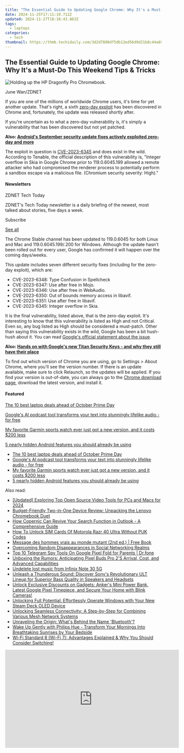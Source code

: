 ```yaml
---
title: "The Essential Guide to Updating Google Chrome: Why It's a Must-Do This Weekend Tips & Tricks"
date: 2024-11-25T17:11:19.712Z
updated: 2024-11-27T18:18:43.863Z
tags:
  - laptops
categories:
  - tech
thumbnail: https://thmb.techidaily.com/3d2d7880df5db12ed56d9d21b8c44a69dd2fd9e87e98be5353e65c069e24fae8.jpg
---
```


## The Essential Guide to Updating Google Chrome: Why It's a Must-Do This Weekend  Tips & Tricks

![Holding up the HP Dragonfly Pro Chromebook.](https://www.zdnet.com/a/img/resize/85262fc0ac1d1e7221be6e090b5542ae80d4067f/2023/03/15/aab7e0d4-e274-4e0e-8252-d6469c633d90/holding-up-the-hp-dragonfly-pro-chromebook.jpg?auto=webp&width=1280)

June Wan/ZDNET

If you are one of the millions of worldwide Chrome users, it's time for yet another update. That's right, a sixth [zero-day exploit](https://www.zdnet.com/article/hackers-are-getting-faster-at-exploiting-zero-day-flaws-thats-going-to-be-a-problem-for-everyone/) has been discovered in Chrome and, fortunately, the update was released shortly after.

If you're uncertain as to what a zero-day vulnerability is, it's simply a vulnerability that has been discovered but not yet patched.

**Also: [Android's September security update fixes actively exploited zero-day and more](https://www.zdnet.com/article/androids-september-security-update-fixes-zero-day-currently-under-attack-and-more/)**

The exploit in question is [CVE-2023-6345](https://cve.mitre.org/cgi-bin/cvename.cgi?name=CVE-2023-6345) and does exist in the wild. According to Tenable, the official description of this vulnerability is, "Integer overflow in Skia in Google Chrome prior to 119.0.6045.199 allowed a remote attacker who had compromised the renderer process to potentially perform a sandbox escape via a malicious file. (Chromium security severity: High)."

#### Newsletters

ZDNET Tech Today

ZDNET's Tech Today newsletter is a daily briefing of the newest, most talked about stories, five days a week.

 Subscribe

[See all](https://www.zdnet.com/newsletters/)

The Chrome Stable channel has been updated to 119.0.6045 for both Linux and Mac and 119.0.6045.199/.200 for Windows. Although the update hasn't been rolled out for every user, Google has confirmed it will happen over the coming days/weeks. 

This update includes seven different security fixes (including for the zero-day exploit), which are:

* CVE-2023-6348: Type Confusion in Spellcheck
* CVE-2023-6347: Use after free in Mojo.
* CVE-2023-6346: Use after free in WebAudio.
* CVE-2023-6350: Out of bounds memory access in libavif.
* CVE-2023-6351: Use after free in libavif.
* CVE-2023-6345: Integer overflow in Skia.

It is the final vulnerability, listed above, that is the zero-day exploit. It's interesting to know that this vulnerability is listed as High and not Critical. Even so, any bug listed as High should be considered a must-patch. Other than saying this vulnerability exists in the wild, Google has been a bit hush-hush about it. You can read [Google's official statement about the issue](https://chromereleases.googleblog.com/2023/11/stable-channel-update-for-desktop%5F28.html).

**Also: [Hands on with Google's new Titan Security Keys - and why they still have their place](https://www.zdnet.com/article/hands-on-with-googles-new-titan-security-keys-and-why-they-still-have-their-place/)**

To find out which version of Chrome you are using, go to Settings > About Chrome, where you'll see the version number. If there is an update available, make sure to click Relaunch, so the updates will be applied. If you find your version is out-of-date, you can always go to the [Chrome download page](https://www.google.com/chrome/), download the latest version, and install it.

#### Featured

[The 10 best laptop deals ahead of October Prime Day](https://www.zdnet.com/article/best-early-prime-day-laptop-deals-2024/ "The 10 best laptop deals ahead of October Prime Day")

[Google's AI podcast tool transforms your text into stunningly lifelike audio - for free](https://www.zdnet.com/article/googles-ai-podcast-tool-transforms-your-text-into-stunningly-lifelike-audio-for-free/ "Google's AI podcast tool transforms your text into stunningly lifelike audio - for free")

[My favorite Garmin sports watch ever just got a new version, and it costs $200 less](https://www.zdnet.com/article/my-favorite-garmin-sports-watch-ever-just-got-a-new-version-and-it-costs-200-less/ "My favorite Garmin sports watch ever just got a new version, and it costs $200 less")

[5 nearly hidden Android features you should already be using](https://www.zdnet.com/article/5-nearly-hidden-android-features-you-should-already-be-using/ "5 nearly hidden Android features you should already be using")

* [The 10 best laptop deals ahead of October Prime Day](https://www.zdnet.com/article/best-early-prime-day-laptop-deals-2024/ "The 10 best laptop deals ahead of October Prime Day")
* [Google's AI podcast tool transforms your text into stunningly lifelike audio - for free](https://www.zdnet.com/article/googles-ai-podcast-tool-transforms-your-text-into-stunningly-lifelike-audio-for-free/ "Google's AI podcast tool transforms your text into stunningly lifelike audio - for free")
* [My favorite Garmin sports watch ever just got a new version, and it costs $200 less](https://www.zdnet.com/article/my-favorite-garmin-sports-watch-ever-just-got-a-new-version-and-it-costs-200-less/ "My favorite Garmin sports watch ever just got a new version, and it costs $200 less")
* [5 nearly hidden Android features you should already be using](https://www.zdnet.com/article/5-nearly-hidden-android-features-you-should-already-be-using/ "5 nearly hidden Android features you should already be using")

<ins class="adsbygoogle"
     style="display:block"
     data-ad-format="autorelaxed"
     data-ad-client="ca-pub-7571918770474297"
     data-ad-slot="1223367746"></ins>

<ins class="adsbygoogle"
     style="display:block"
     data-ad-client="ca-pub-7571918770474297"
     data-ad-slot="8358498916"
     data-ad-format="auto"
     data-full-width-responsive="true"></ins>

<span class="atpl-alsoreadstyle">Also read:</span>
<div><ul>
<li><a href="https://vp-tips.techidaily.com/updated-exploring-top-open-source-video-tools-for-pcs-and-macs-for-2024/"><u>[Updated] Exploring Top Open Source Video Tools for PCs and Macs for 2024</u></a></li>
<li><a href="https://buynow-info.techidaily.com/budget-friendly-two-in-one-device-review-unpacking-the-lenovo-chromebook-duet/"><u>Budget-Friendly Two-in-One Device Review: Unpacking the Lenovo Chromebook Duet</u></a></li>
<li><a href="https://tech-haven.techidaily.com/how-copernic-can-revive-your-search-function-in-outlook-a-comprehensive-guide/"><u>How Copernic Can Revive Your Search Function in Outlook - A Comprehensive Guide</u></a></li>
<li><a href="https://sim-unlock.techidaily.com/how-to-unlock-sim-cards-of-motorola-razr-40-ultra-without-puk-codes-by-drfone-android/"><u>How To Unlock SIM Cards Of Motorola Razr 40 Ultra Without PUK Codes</u></a></li>
<li><a href="https://novels-ebooks.techidaily.com/210348215-9782226386526-message-des-hommes-vrais-au-monde-mutant-2nd-ed/"><u>Message des hommes vrais au monde mutant (2nd ed.) | Free Book</u></a></li>
<li><a href="https://facebook.techidaily.com/overcoming-random-disappearances-in-social-networking-realms/"><u>Overcoming Random Disappearances in Social Networking Realms</u></a></li>
<li><a href="https://android-location-track.techidaily.com/top-10-telegram-spy-tools-on-google-pixel-fold-for-parents-drfone-by-drfone-virtual-android/"><u>Top 10 Telegram Spy Tools On Google Pixel Fold for Parents | Dr.fone</u></a></li>
<li><a href="https://technical-tips.techidaily.com/unboxing-the-rumors-anticipating-pixel-buds-pro-2s-arrival-cost-and-advanced-capabilities/"><u>Unboxing the Rumors: Anticipating Pixel Buds Pro 2'S Arrival, Cost, and Advanced Capabilities</u></a></li>
<li><a href="https://techidaily.com/undelete-lost-music-from-infinix-note-30-5g-by-fonelab-android-recover-music/"><u>Undelete lost music from Infinix Note 30 5G</u></a></li>
<li><a href="https://hardware-reviews.techidaily.com/unleash-a-thunderous-sound-discover-sonys-revolutionary-ult-lineup-for-superior-bass-quality-in-speakers-and-headsets/"><u>Unleash a Thunderous Sound: Discover Sony's Revolutionary ULT Lineup for Superior Bass Quality in Speakers and Headsets</u></a></li>
<li><a href="https://hardware-reviews.techidaily.com/unlock-exclusive-discounts-on-gadgets-ankers-mini-power-bank-latest-google-pixel-timepiece-and-secure-your-home-with-blink-cameras/"><u>Unlock Exclusive Discounts on Gadgets: Anker's Mini Power Bank, Latest Google Pixel Timepiece, and Secure Your Home with Blink Cameras!</u></a></li>
<li><a href="https://hardware-reviews.techidaily.com/unlocking-full-potential-effortlessly-operate-windows-with-your-new-steam-deck-oled-device/"><u>Unlocking Full Potential: Effortlessly Operate Windows with Your New Steam Deck OLED Device</u></a></li>
<li><a href="https://hardware-reviews.techidaily.com/unlocking-seamless-connectivity-a-step-by-step-for-combining-various-mesh-network-systems/"><u>Unlocking Seamless Connectivity: A Step-by-Step for Combining Various Mesh Network Systems</u></a></li>
<li><a href="https://hardware-reviews.techidaily.com/unraveling-the-origin-whats-behind-the-name-bluetooth/"><u>Unraveling the Origin: What's Behind the Name 'Bluetooth'?</u></a></li>
<li><a href="https://hardware-reviews.techidaily.com/wake-up-gently-with-philips-hue-transform-your-mornings-into-breathtaking-sunrises-by-your-bedside/"><u>Wake Up Gently with Philips Hue - Transform Your Mornings Into Breathtaking Sunrises by Your Bedside</u></a></li>
<li><a href="https://hardware-reviews.techidaily.com/wi-fi-standard-8-wi-fi-7-advantages-explained-and-why-you-should-consider-switching/"><u>Wi-Fi Standard 8 (Wi-Fi 7): Advantages Explained & Why You Should Consider Switching!</u></a></li>
</ul></div>

<!-- affiliate ads begin -->
<iframe width="560" height="315" src="https://www.youtube.com/embed/bXmwwSmYqq4?si=Bb-eJfLnlpeeClyt&autoplay=1" title="YouTube video player" frameborder="0" allow="accelerometer; autoplay; clipboard-write; encrypted-media; gyroscope; picture-in-picture; web-share" referrerpolicy="strict-origin-when-cross-origin" allowfullscreen></iframe>
<!-- affiliate ads end -->

